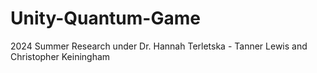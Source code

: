 # Unity-Quantum-Game
2024 Summer Research under Dr. Hannah Terletska - Tanner Lewis and Christopher Keiningham
